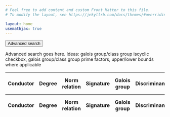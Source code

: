 ```yaml
---
# Feel free to add content and custom Front Matter to this file.
# To modify the layout, see https://jekyllrb.com/docs/themes/#overriding-theme-defaults

layout: home
usemathjax: true
---
```


<script src="https://code.jquery.com/jquery-3.2.1.min.js"></script>
<script src="https://cdn.datatables.net/1.11.5/js/jquery.dataTables.min.js"></script>

<button type="button" class="advanced-search-button" id="advanced-search-button">
    Advanced search
</button>
<div class="content" id="advanced-search">
    <p>
        Advanced search goes here. Ideas: galois group/class group iscyclic checkbox, galois 
        group/class group prime factors, upper/lower bounds where applicable
    </p>
</div>

<script>
let coll = document.getElementById("advanced-search-button");
let content = document.getElementById("advanced-search");
coll.addEventListener("click", function() {    
    this.classList.toggle("active");
    if (content.style.display === "block") {
      content.style.display = "none";
    } else {
      content.style.display = "block";
    }
});
</script>


<table id="table" class="display nowrap" width="100%">
<thead>
  <tr>
    <th>Conductor</th>
    <th>Degree</th>
    <th>Norm relation</th>
    <th>Signature</th>
    <th>Galois group</th>
    <th>Discriminant</th>
    <th>Discriminant bits</th>
    <th>Class number (\(h\))</th>
    <th>\(h^-\)</th>
    <th>\(h^+\)</th>
    <th>Class group</th>
    <th>Regulator</th>
    <th>Residue</th>
    <th>Polynomial</th>
    <th>Precision</th>
  </tr>
</thead>
<tfoot>
  <tr>
    <th>Conductor</th>
    <th>Degree</th>
    <th>Norm relation</th>
    <th>Signature</th>
    <th>Galois group</th>
    <th>Discriminant</th>
    <th>Discriminant bits</th>
    <th>Class number (\(h\))</th>
    <th>\(h^-\)</th>
    <th>\(h^+\)</th>
    <th>Class group</th>
    <th>Regulator</th>
    <th>Residue</th>
    <th>Polynomial</th>
    <th>Precision</th>
  </tr>
</tfoot>
</table>

<script>
$(document).ready(function() {
    var json = JSON.parse('{{ site.data.cyclodata.data | jsonify }}');
    var id = document.getElementById("table");
    var table = $('#table').DataTable({
        data: json,
        pageLength: 10,
        columnDefs: [{
            targets: [1],
            orderData: [1, 0],
        },
        {
            targets: [2],
            orderData: [2, 1, 0],
        },
        {
            targets: [3, 4],
            orderData: [1, 0],
        },
        {
            targets: [7, 10],
            orderData: [7, 1, 0],
        },
        {
            targets: [8],
            orderData: [8, 1, 0],
        },
        {
            targets: [9],
            orderData: [9, 1, 0],
        }
        ],
        columns: [
            { 
                data: "conductor", 
                render: {"filter": "filter", "display": "display", "_": "plain"}
            },
            { 
                data: "degree", 
                render: {"filter": "filter", "display": "display", "_": "plain"}
            },
            { 
                data: "norm_relation", 
                render: {"filter": "filter", "display": "display", "_": "plain"}
            },
            { 
                data: "signature", 
                visible: false,
                searchable: false,
                render: {"filter": "filter", "display": "display", "_": "plain"}
            },
            { 
                data: "galois_group", 
                visible: false,
                searchable: false,
                render: {"filter": "filter", "display": "display", "_": "plain"}
            },
            { 
                data: "discriminant", 
                visible: false,
                searchable: false,
                render: {"filter": "filter", "display": "display", "_": "plain"}
            },
            { 
                data: "discriminant_bits", 
                visible: false,
                searchable: false,
                render: {"filter": "filter", "display": "display", "_": "plain"}
            },
            { 
                data: "h", 
                render: {"filter": "filter", "display": "display", "_": "plain"}
            },
            { 
                data: "h_minus",
                visible: false,
                searchable: false,
                render: {"filter": "filter", "display": "display", "_": "plain"}
            },
            { 
                data: "h_plus", 
                render: {"filter": "filter", "display": "display", "_": "plain"}
            },
            { 
                data: "class_group", 
                render: {"filter": "filter", "display": "display", "_": "plain"}
            },
            { 
                data: "regulator",
                visible: false,
                searchable: false,
                render: {"filter": "filter", "display": "display", "_": "plain"}
            },
            { 
                data: "residue",
                visible: false,
                searchable: false,
                render: {"filter": "filter", "display": "display", "_": "plain"}
            },
            { 
                data: "polynomial", 
                visible: false,
                searchable: false,
                render: {"filter": "filter", "display": "display", "_": "plain"}
            },
            { 
                data: "precision",
                visible: false,
                searchable: false,
                render: {"filter": "filter", "display": "display", "_": "plain"}
            },
        ],
        drawCallback: function(settings) {
            MathJax.Hub.Queue(["Typeset",MathJax.Hub,id]);
        },
        headerCallback: function(settings) {
            MathJax.Hub.Queue(["Typeset",MathJax.Hub,id]);
        }
    });
    $('#table tbody').on('click', 'tr', function () {
        let data = table.row(this).data();
        window.location = '{{ "/info" | relative_url }}' + `?c=${data.conductor.plain}`
    });
});

</script>
